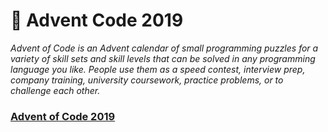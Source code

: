 # :christmas_tree: Advent Code 2019 
*Advent of Code is an Advent calendar of small programming puzzles for a variety of skill sets and skill levels that can be solved in any programming language you like. People use them as a speed contest, interview prep, company training, university coursework, practice problems, or to challenge each other.*
### [Advent of Code 2019](https://adventofcode.com/2019/about)
